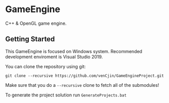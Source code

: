 # GameEngine
C++ & OpenGL game engine.

## Getting Started
This GameEngine is focused on Windows system. Recommended development enviroment is Visual Studio 2019.

You can clone the repository using git:

`git clone --recursive https://github.com/venCjin/GameEngineProject.git`

Make sure that you do a `--recursive` clone to fetch all of the submodules!

To generate the project solution run
`GenerateProjects.bat`
